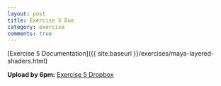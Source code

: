 ```yaml
---
layout: post
title: Exercise 5 Due
category: exercise
comments: true
---
```


[Exercise 5 Documentation]({{ site.baseurl }}/exercises/maya-layered-shaders.html)

**Upload by 6pm:** [Exercise 5 Dropbox](https://psu.box.com/signup/collablink/d_6058206453/11f0247848da9c)
